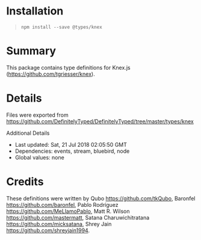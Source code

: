 # Installation
> `npm install --save @types/knex`

# Summary
This package contains type definitions for Knex.js (https://github.com/tgriesser/knex).

# Details
Files were exported from https://github.com/DefinitelyTyped/DefinitelyTyped/tree/master/types/knex

Additional Details
 * Last updated: Sat, 21 Jul 2018 02:05:50 GMT
 * Dependencies: events, stream, bluebird, node
 * Global values: none

# Credits
These definitions were written by Qubo <https://github.com/tkQubo>, Baronfel <https://github.com/baronfel>, Pablo Rodríguez <https://github.com/MeLlamoPablo>, Matt R. Wilson <https://github.com/mastermatt>, Satana Charuwichitratana <https://github.com/micksatana>, Shrey Jain <https://github.com/shreyjain1994>.
